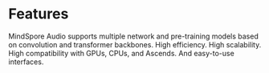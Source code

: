 # Features

MindSpore Audio supports multiple network and pre-training models based on convolution and transformer backbones. High efficiency. High scalability. High compatibility with GPUs, CPUs, and Ascends. And easy-to-use interfaces.
